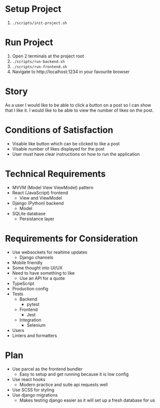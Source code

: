 # Setup Project

1. `./scripts/init-project.sh`

# Run Project

1. Open 2 terminals at the project root
2. `./scripts/run-backend.sh`
3. `./scripts/run-frontend.sh`
4. Navigate to http://localhost:1234 in your favourite browser

# Story

As a user I would like to be able to click a button on a post so I can show that I like it.
I would like to be able to view the number of likes on the post.

# Conditions of Satisfaction

- Visable like button which can be clicked to like a post
- Visable number of likes displayed for the post
- User must have clear instructions on how to run the application

# Technical Requirements

- MVVM (Model View ViewModel) pattern
- React (JavaScript) frontend
  - View and ViewModel
- Django (Python) backend
  - Model
- SQLite database
  - Persistance layer

# Requirements for Consideration

- Use websockets for realtime updates
  - Django channels
- Mobile friendly
- Some thought into UI/UX
- Need to have something to like
  - Use an API for a quote
- TypeScript
- Production config
- Tests
  - Backend
    - pytest
  - Frontend
    - Jest
  - Integration
    - Selenium
- Users
- Linters and formatters

# Plan

- Use parcel as the frontend bundler
  - Easy to setup and get running because it is low config
- Use react hooks
  - Modern practice and suite api requests well
- Use SCSS for styling
- Use django migrations
  - Makes testing django easier as it will set up a fresh database for us
